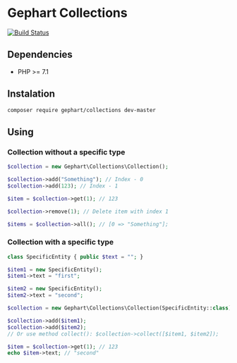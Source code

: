 Gephart Collections
===

[![Build Status](https://travis-ci.org/gephart/collections.svg?branch=master)](https://travis-ci.org/gephart/collections)

Dependencies
---
 - PHP >= 7.1

Instalation
---

```bash
composer require gephart/collections dev-master
```

Using
---

### Collection without a specific type 

```php
$collection = new Gephart\Collections\Collection();

$collection->add("Something"); // Index - 0
$collection->add(123); // Index - 1

$item = $collection->get(1); // 123

$collection->remove(1); // Delete item with index 1

$items = $collection->all(); // [0 => "Something"];
```

### Collection with a specific type 

```php
class SpecificEntity { public $text = ""; }

$item1 = new SpecificEntity();
$item1->text = "first";

$item2 = new SpecificEntity();
$item2->text = "second";

$collection = new Gephart\Collections\Collection(SpecificEntity::class);

$collection->add($item1);
$collection->add($item2);
// Or use method collect(): $collection->collect([$item1, $item2]);

$item = $collection->get(1); // 123
echo $item->text; // "second"
```